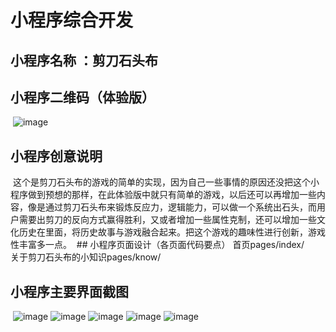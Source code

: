 # 小程序综合开发
## 小程序名称 ：剪刀石头布
## 小程序二维码（体验版）
  ![image](https://github.com/adcGG/images/raw/master/img/二维码.jpg)
  ## 小程序创意说明
  这个是剪刀石头布的游戏的简单的实现，因为自己一些事情的原因还没把这个小程序做到预想的那样，在此体验版中就只有简单的游戏，以后还可以再增加一些内容，像是通过剪刀石头布来锻炼反应力，逻辑能力，可以做一个系统出石头，而用户需要出剪刀的反向方式赢得胜利，又或者增加一些属性克制，还可以增加一些文化历史在里面，将历史故事与游戏融合起来。把这个游戏的趣味性进行创新，游戏性丰富多一点。
  ## 小程序页面设计（各页面代码要点）
  首页pages/index/</br>
  关于剪刀石头布的小知识pages/know/</br>

  ## 小程序主要界面截图
  ![image](https://github.com/adcGG/images/raw/master/img/1.jpg)
  ![image](https://github.com/adcGG/images/raw/master/img/2.jpg)
  ![image](https://github.com/adcGG/images/raw/master/img/3.jpg)
  ![image](https://github.com/adcGG/images/raw/master/img/4.jpg)
  ![image](https://github.com/adcGG/images/raw/master/img/5.jpg)
  
  
